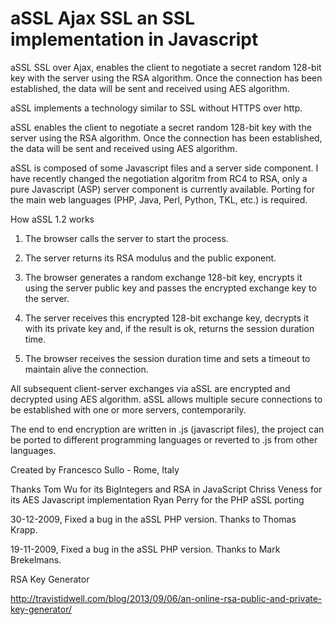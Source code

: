 # aSSL Ajax SSL an SSL implementation in Javascript
aSSL SSL over Ajax, enables the client to negotiate a secret random 128-bit key with the server using the RSA algorithm. Once the connection has been established, the data will be sent and received using AES algorithm.

aSSL implements a technology similar to SSL without HTTPS over http.

aSSL enables the client to negotiate a secret random 128-bit key with the server using the RSA algorithm. Once the connection has been established, the data will be sent and received using AES algorithm.

aSSL is composed of some Javascript files and a server side component. I have recently changed the negotiation algoritm from RC4 to RSA, only a pure Javascript (ASP) server component is currently available. Porting for the main web languages (PHP, Java, Perl, Python, TKL, etc.) is required.

How aSSL 1.2 works

1. The browser calls the server to start the process.

2. The server returns its RSA modulus and the public exponent.

3. The browser generates a random exchange 128-bit key, encrypts it using the server public key and passes the encrypted exchange key to the server.

4. The server receives this encrypted 128-bit exchange key, decrypts it with its private key and, if the result is ok, returns the session duration time.

5. The browser receives the session duration time and sets a timeout to maintain alive the connection.

All subsequent client-server exchanges via aSSL are encrypted and decrypted using AES algorithm. aSSL allows multiple secure connections to be established with one or more servers, contemporarily.

The end to end encryption are written in .js (javascript files), the project can be ported to different programming languages or reverted to .js from other languages.

Created by Francesco Sullo - Rome, Italy

Thanks
Tom Wu for its BigIntegers and RSA in JavaScript
Chriss Veness for its AES Javascript implementation
Ryan Perry for the PHP aSSL porting 

30-12-2009, Fixed a bug in the aSSL PHP version. Thanks to Thomas Krapp.

19-11-2009, Fixed a bug in the aSSL PHP version. Thanks to Mark Brekelmans.

RSA Key Generator

http://travistidwell.com/blog/2013/09/06/an-online-rsa-public-and-private-key-generator/
